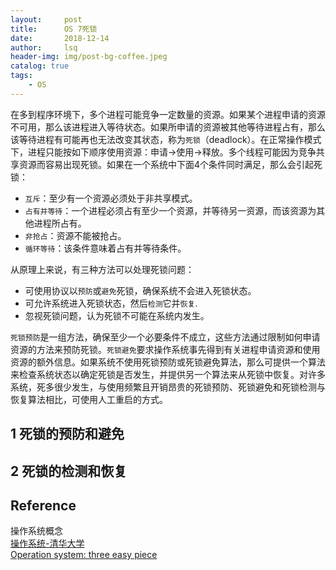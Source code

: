```yaml
---
layout:     post
title:      OS 7死锁        
date:       2018-12-14   
author:     lsq    
header-img: img/post-bg-coffee.jpeg
catalog: true
tags:
    - OS
---
```


在多到程序环境下，多个进程可能竞争一定数量的资源。如果某个进程申请的资源不可用，那么该进程进入等待状态。如果所申请的资源被其他等待进程占有，那么该等待进程有可能再也无法改变其状态，称为`死锁`（deadlock）。在正常操作模式下，进程只能按如下顺序使用资源：申请->使用->释放。多个线程可能因为竞争共享资源而容易出现死锁。如果在一个系统中下面4个条件同时满足，那么会引起死锁：

- `互斥`：至少有一个资源必须处于非共享模式。
- `占有并等待`：一个进程必须占有至少一个资源，并等待另一资源，而该资源为其他进程所占有。
- `非抢占`：资源不能被抢占。
- `循环等待`：该条件意味着占有并等待条件。

从原理上来说，有三种方法可以处理死锁问题：
- 可使用协议以`预防`或`避免`死锁，确保系统不会进入死锁状态。
- 可允许系统进入死锁状态，然后`检测`它并`恢复`.
- 忽视死锁问题，认为死锁不可能在系统内发生。

`死锁预防`是一组方法，确保至少一个必要条件不成立，这些方法通过限制如何申请资源的方法来预防死锁。`死锁避免`要求操作系统事先得到有关进程申请资源和使用资源的额外信息。如果系统不使用死锁预防或死锁避免算法，那么可提供一个算法来检查系统状态以确定死锁是否发生，并提供另一个算法来从死锁中恢复。对许多系统，死多很少发生，与使用频繁且开销昂贵的死锁预防、死锁避免和死锁检测与恢复算法相比，可使用人工重启的方式。

## 1 死锁的预防和避免


## 2 死锁的检测和恢复


## Reference
操作系统概念    
[操作系统-清华大学](http://os.cs.tsinghua.edu.cn/oscourse/OS2017spring)  
[Operation system: three easy piece](http://pages.cs.wisc.edu/~remzi/OSTEP/) 
